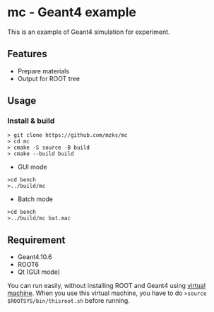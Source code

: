 # mc - Geant4 example

This is an example of Geant4 simulation for experiment.

## Features

- Prepare materials
- Output for ROOT tree

## Usage
### Install & build
```
> git clone https://github.com/mzks/mc
> cd mc
> cmake -S source -B build
> cmake --build build
```

 - GUI mode
```
>cd bench
>../build/mc
```

 - Batch mode
```
>cd bench
>../build/mc bat.mac
```

## Requirement
- Geant4.10.6
- ROOT6
- Qt (GUI mode)

You can run easily, without installing ROOT and Geant4 using [virtual machine](https://wiki.kek.jp/display/geant4/Geant4+Virtual+Machine).
When you use this virtual machine, you have to do `>source $ROOTSYS/bin/thisroot.sh` before running.


